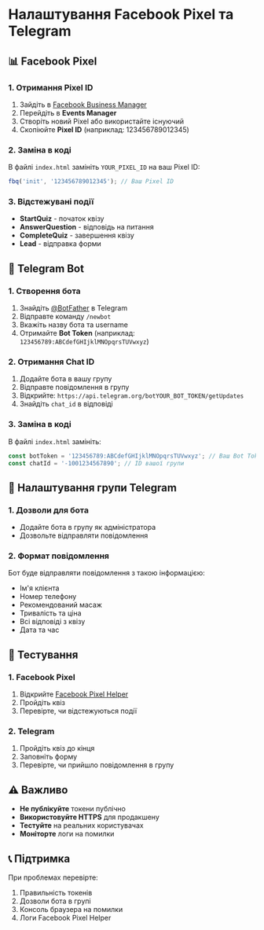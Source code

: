# Налаштування Facebook Pixel та Telegram

## 📊 Facebook Pixel

### 1. Отримання Pixel ID
1. Зайдіть в [Facebook Business Manager](https://business.facebook.com/)
2. Перейдіть в **Events Manager**
3. Створіть новий Pixel або використайте існуючий
4. Скопіюйте **Pixel ID** (наприклад: 123456789012345)

### 2. Заміна в коді
В файлі `index.html` замініть `YOUR_PIXEL_ID` на ваш Pixel ID:

```javascript
fbq('init', '123456789012345'); // Ваш Pixel ID
```

### 3. Відстежувані події
- **StartQuiz** - початок квізу
- **AnswerQuestion** - відповідь на питання
- **CompleteQuiz** - завершення квізу
- **Lead** - відправка форми

## 📱 Telegram Bot

### 1. Створення бота
1. Знайдіть [@BotFather](https://t.me/botfather) в Telegram
2. Відправте команду `/newbot`
3. Вкажіть назву бота та username
4. Отримайте **Bot Token** (наприклад: `123456789:ABCdefGHIjklMNOpqrsTUVwxyz`)

### 2. Отримання Chat ID
1. Додайте бота в вашу групу
2. Відправте повідомлення в групу
3. Відкрийте: `https://api.telegram.org/botYOUR_BOT_TOKEN/getUpdates`
4. Знайдіть `chat_id` в відповіді

### 3. Заміна в коді
В файлі `index.html` замініть:

```javascript
const botToken = '123456789:ABCdefGHIjklMNOpqrsTUVwxyz'; // Ваш Bot Token
const chatId = '-1001234567890'; // ID вашої групи
```

## 🔧 Налаштування групи Telegram

### 1. Дозволи для бота
- Додайте бота в групу як адміністратора
- Дозвольте відправляти повідомлення

### 2. Формат повідомлення
Бот буде відправляти повідомлення з такою інформацією:
- Ім'я клієнта
- Номер телефону
- Рекомендований масаж
- Тривалість та ціна
- Всі відповіді з квізу
- Дата та час

## 🚀 Тестування

### 1. Facebook Pixel
1. Відкрийте [Facebook Pixel Helper](https://chrome.google.com/webstore/detail/facebook-pixel-helper/fdgfkebogiimcoedlicjlajpkdmockpc)
2. Пройдіть квіз
3. Перевірте, чи відстежуються події

### 2. Telegram
1. Пройдіть квіз до кінця
2. Заповніть форму
3. Перевірте, чи прийшло повідомлення в групу

## ⚠️ Важливо

- **Не публікуйте** токени публічно
- **Використовуйте HTTPS** для продакшену
- **Тестуйте** на реальних користувачах
- **Моніторте** логи на помилки

## 📞 Підтримка

При проблемах перевірте:
1. Правильність токенів
2. Дозволи бота в групі
3. Консоль браузера на помилки
4. Логи Facebook Pixel Helper
